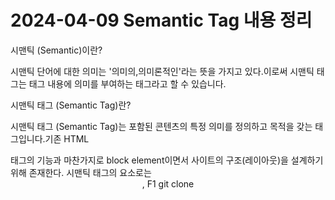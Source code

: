 # 2024-04-09    Semantic Tag 내용 정리

시맨틱 (Semantic)이란?

시맨틱 단어에 대한 의미는 '의미의,의미론적인'라는 뜻을 가지고 있다.이로써 시맨틱 태그는 태그 내용에 의미를 부여하는 태그라고 할 수 있습니다.

시맨틱 태그 (Semantic Tag)란?

시맨틱 태그 (Semantic Tag)는 포함된 콘텐츠의 특정 의미를 정의하고 목적을 갖는 태그입니다.기존 HTML<div>태그의 기능과 마찬가지로 block element이면서 사이트의 구조(레이아웃)을 설계하기 위해 존재한다. 시맨틱 태그의 요소로는<header>,
F1 git clone